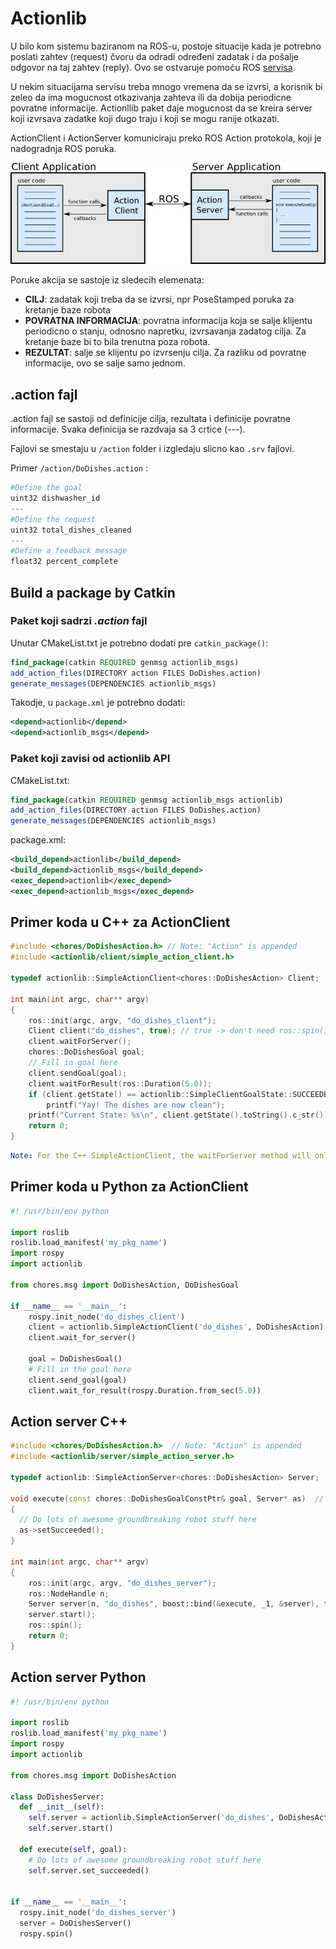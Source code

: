 # Actionlib

U bilo kom sistemu baziranom na ROS-u, postoje situacije kada je potrebno poslati zahtev (request) čvoru da odradi određeni zadatak i da pošalje odgovor na taj zahtev (reply). Ovo se ostvaruje pomoću ROS [servisa](../Services/README.md).

U nekim situacijama servisu treba mnogo vremena da se izvrsi, a korisnik bi zeleo da ima mogucnost otkazivanja zahteva ili da dobija periodicne povratne informacije. Actionllib paket daje mogucnost da se kreira server koji izvrsava zadatke koji dugo traju i koji se mogu ranije otkazati.

ActionClient i ActionServer komuniciraju preko ROS Action protokola, koji je nadogradnja ROS poruka.

<center><img src="client_server_interaction.png"/></center>

Poruke akcija se sastoje iz sledecih elemenata:
* **CILJ**: zadatak koji treba da se izvrsi, npr PoseStamped poruka za kretanje baze robota
* **POVRATNA INFORMACIJA**: povratna informacija koja se salje klijentu periodicno o stanju, odnosno napretku, izvrsavanja zadatog cilja. Za kretanje baze bi to bila trenutna poza robota.
* **REZULTAT**: salje se klijentu po izvrsenju cilja. Za razliku od povratne informacije, ovo se salje samo jednom.



<!-- =========================================== -->
.action fajl
---
.action fajl se sastoji od definicije cilja, rezultata i definicije povratne informacije. Svaka definicija se razdvaja sa 3 crtice (---).

Fajlovi se smestaju u <code>/action</code> folder i izgledaju slicno kao <code>.srv</code> fajlovi.

Primer <code>/action/DoDishes.action</code> :
```python
#Define the goal
uint32 dishwasher_id
---
#Define the request
uint32 total_dishes_cleaned
---
#Define a feedback message
float32 percent_complete
```

## Build a package by Catkin

### Paket koji sadrzi *.action* fajl

Unutar CMakeList.txt je potrebno dodati pre <code>catkin_package()</code>:

```cmake
find_package(catkin REQUIRED genmsg actionlib_msgs)
add_action_files(DIRECTORY action FILES DoDishes.action)
generate_messages(DEPENDENCIES actionlib_msgs)
```
Takodje, u <code>package.xml</code> je potrebno dodati:

```xml
<depend>actionlib</depend>
<depend>actionlib_msgs</depend>
```

### Paket koji zavisi od actionlib API

CMakeList.txt:
```cmake
find_package(catkin REQUIRED genmsg actionlib_msgs actionlib)
add_action_files(DIRECTORY action FILES DoDishes.action)
generate_messages(DEPENDENCIES actionlib_msgs)
```

package.xml:
```xml
<build_depend>actionlib</build_depend>
<build_depend>actionlib_msgs</build_depend>
<exec_depend>actionlib</exec_depend>
<exec_depend>actionlib_msgs</exec_depend>
```

## Primer koda u C++ za ActionClient

```cpp
#include <chores/DoDishesAction.h> // Note: "Action" is appended
#include <actionlib/client/simple_action_client.h>

typedef actionlib::SimpleActionClient<chores::DoDishesAction> Client;

int main(int argc, char** argv)
{
    ros::init(argc, argv, "do_dishes_client");
    Client client("do_dishes", true); // true -> don't need ros::spin()
    client.waitForServer();
    chores::DoDishesGoal goal;
    // Fill in goal here
    client.sendGoal(goal);
    client.waitForResult(ros::Duration(5.0));
    if (client.getState() == actionlib::SimpleClientGoalState::SUCCEEDED)
        printf("Yay! The dishes are now clean");
    printf("Current State: %s\n", client.getState().toString().c_str());
    return 0;
}
```
```yaml
Note: For the C++ SimpleActionClient, the waitForServer method will only work if a separate thread is servicing the client's callback queue. This requires passing in true for the spin_thread option of the client's constructor, running with a multi-threaded spinner, or using your own thread to service ROS callback queues. 
```

## Primer koda u Python za ActionClient

```python
#! /usr/bin/env python

import roslib
roslib.load_manifest('my_pkg_name')
import rospy
import actionlib

from chores.msg import DoDishesAction, DoDishesGoal

if __name__ == '__main__':
    rospy.init_node('do_dishes_client')
    client = actionlib.SimpleActionClient('do_dishes', DoDishesAction)
    client.wait_for_server()

    goal = DoDishesGoal()
    # Fill in the goal here
    client.send_goal(goal)
    client.wait_for_result(rospy.Duration.from_sec(5.0))
```

## Action server C++

```cpp
#include <chores/DoDishesAction.h>  // Note: "Action" is appended
#include <actionlib/server/simple_action_server.h>

typedef actionlib::SimpleActionServer<chores::DoDishesAction> Server;

void execute(const chores::DoDishesGoalConstPtr& goal, Server* as)  // Note: "Action" is not appended to DoDishes here
{
  // Do lots of awesome groundbreaking robot stuff here
  as->setSucceeded();
}

int main(int argc, char** argv)
{
    ros::init(argc, argv, "do_dishes_server");
    ros::NodeHandle n;
    Server server(n, "do_dishes", boost::bind(&execute, _1, &server), false);
    server.start();
    ros::spin();
    return 0;
}
```

## Action server Python

```python
#! /usr/bin/env python

import roslib
roslib.load_manifest('my_pkg_name')
import rospy
import actionlib

from chores.msg import DoDishesAction

class DoDishesServer:
  def __init__(self):
    self.server = actionlib.SimpleActionServer('do_dishes', DoDishesAction, self.execute, False)
    self.server.start()

  def execute(self, goal):
    # Do lots of awesome groundbreaking robot stuff here
    self.server.set_succeeded()


if __name__ == '__main__':
  rospy.init_node('do_dishes_server')
  server = DoDishesServer()
  rospy.spin()
```